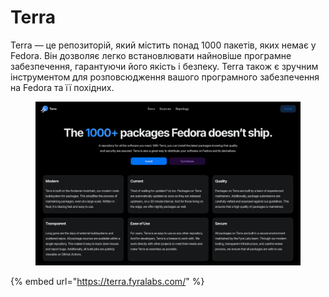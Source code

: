 # Terra

Terra — це репозиторій, який містить понад 1000 пакетів, яких немає у Fedora. Він дозволяє легко встановлювати найновіше програмне забезпечення, гарантуючи його якість і безпеку. Terra також є зручним інструментом для розповсюдження вашого програмного забезпечення на Fedora та її похідних.

<figure><img src="../../.gitbook/assets/image (100).png" alt=""><figcaption></figcaption></figure>

{% embed url="https://terra.fyralabs.com/" %}
